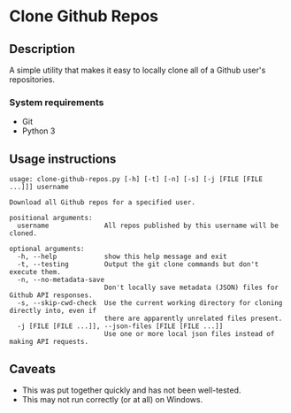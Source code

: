# Clone Github Repos

## Description
A simple utility that makes it easy to locally clone all of a Github user's repositories.

### System requirements
- Git
- Python 3

## Usage instructions
```
usage: clone-github-repos.py [-h] [-t] [-n] [-s] [-j [FILE [FILE ...]]] username

Download all Github repos for a specified user.

positional arguments:
  username              All repos published by this username will be cloned.

optional arguments:
  -h, --help            show this help message and exit
  -t, --testing         Output the git clone commands but don't execute them.
  -n, --no-metadata-save
                        Don't locally save metadata (JSON) files for Github API responses.
  -s, --skip-cwd-check  Use the current working directory for cloning directly into, even if
                        there are apparently unrelated files present.
  -j [FILE [FILE ...]], --json-files [FILE [FILE ...]]
                        Use one or more local json files instead of making API requests.
```

## Caveats
- This was put together quickly and has not been well-tested.
- This may not run correctly (or at all) on Windows.
